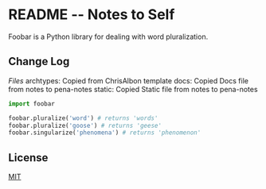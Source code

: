 # README -- Notes to Self

Foobar is a Python library for dealing with word pluralization.

## Change Log
*Files*
archtypes: Copied from ChrisAlbon template
docs: Copied Docs file from notes to pena-notes
static: Copied Static file from notes to pena-notes

```python
import foobar

foobar.pluralize('word') # returns 'words'
foobar.pluralize('goose') # returns 'geese'
foobar.singularize('phenomena') # returns 'phenomenon'
```

## License
[MIT](https://choosealicense.com/licenses/mit/)